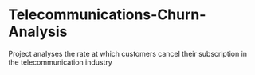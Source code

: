 # Telecommunications-Churn-Analysis
Project analyses the rate at which customers cancel their subscription in the telecommunication industry
